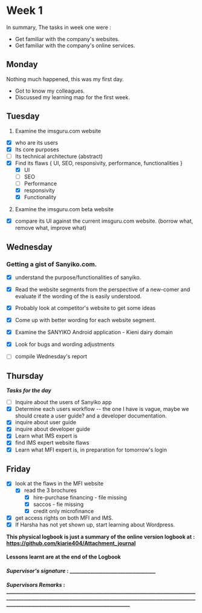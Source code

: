 # Week 1
In summary, The tasks in week one were :
- Get familiar with the company's websites.
- Get familiar with the company's online services.


## Monday
Nothing much happened, this was my first day.
- Got to know my colleagues.
- Discussed my learning map for the first week.

## Tuesday
1. Examine the imsguru.com website
- [x] who are its users
- [x] Its core purposes
- [ ] Its technical architecture (abstract)
- [x] Find its flaws { UI, SEO, responsivity, performance, functionalities }
  - [x] UI
  - [ ] SEO
  - [ ] Performance
  - [x] responsivity
  - [x] Functionality

2. Examine the imsguru.com  beta website
- [x] compare its UI against the current imsguru.com website. (borrow what, remove what, improve what)

## Wednesday
### Getting a gist of Sanyiko.com.
- [x] understand the purpose/functionalities of sanyiko.
- [x] Read the website segments from the perspective of a new-comer and evaluate if the wording of the is easily understood.
- [x] Probably look at competitor's website to get some ideas
- [x] Come up with better wording for each website segment.
- [x] Examine the SANYIKO Android application - Kieni dairy domain
- [x] Look for bugs and wording adjustments
- [ ] compile Wednesday's report



## Thursday
***Tasks for the day***
- [ ] Inquire about the users of Sanyiko app
- [x] Determine each users workflow -- the one I have is vague, maybe we should create a user guide? and a developer documentation.
- [x] inquire about user guide
- [x] inquire about developer guide
- [x] Learn what IMS expert is
- [x] find IMS expert website flaws
- [x] Learn what MFI expert is, in preparation for tomorrow's login

## Friday
- [x] look at the flaws in the MFI website
  - [x] read the 3 brochures
    - [x] hire-purchase financing - file missing
    - [x] saccos - fie missing
    - [x] credit only microfinance
- [x] get access rights on both MFI and IMS.
- [x] If Harsha has not yet shown up, start learning about Wordpress.

**This physical logbook is just a summary of the online version logbook at : https://github.com/kiarie404/Attachment_journal**
#### Lessons learnt are at the end of the Logbook

#### *Supervisor's signature* : __________________________________
#### *Supervisors Remarks* : _______________________________________________________________________________________________________________________________________________________________________________________________________
